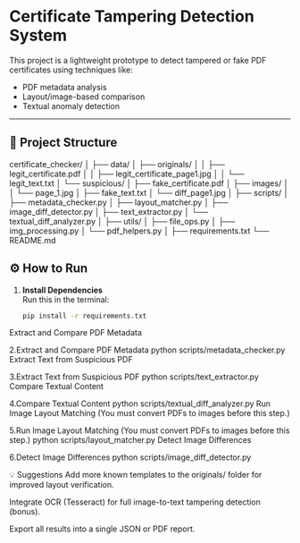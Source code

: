 # Certificate Tampering Detection System

This project is a lightweight prototype to detect tampered or fake PDF certificates using techniques like:
- PDF metadata analysis
- Layout/image-based comparison
- Textual anomaly detection

---

## 📁 Project Structure

certificate_checker/
│
├── data/
│ ├── originals/
│ │ ├── legit_certificate.pdf
│ │ ├── legit_certificate_page1.jpg
│ │ └── legit_text.txt
│ └── suspicious/
│ ├── fake_certificate.pdf
│ ├── images/
│ │ └── page_1.jpg
│ ├── fake_text.txt
│ └── diff_page1.jpg
│
├── scripts/
│ ├── metadata_checker.py
│ ├── layout_matcher.py
│ ├── image_diff_detector.py
│ ├── text_extractor.py
│ └── textual_diff_analyzer.py
│
├── utils/
│ ├── file_ops.py
│ ├── img_processing.py
│ └── pdf_helpers.py
│
├── requirements.txt
└── README.md



## ⚙️ How to Run

1. **Install Dependencies**  
   Run this in the terminal:
   ```bash
   pip install -r requirements.txt
Extract and Compare PDF Metadata

2.Extract and Compare PDF Metadata
python scripts/metadata_checker.py
Extract Text from Suspicious PDF

3.Extract Text from Suspicious PDF
python scripts/text_extractor.py
Compare Textual Content

4.Compare Textual Content
python scripts/textual_diff_analyzer.py
Run Image Layout Matching
(You must convert PDFs to images before this step.)

5.Run Image Layout Matching
(You must convert PDFs to images before this step.)
python scripts/layout_matcher.py
Detect Image Differences

6.Detect Image Differences
python scripts/image_diff_detector.py


💡 Suggestions
Add more known templates to the originals/ folder for improved layout verification.

Integrate OCR (Tesseract) for full image-to-text tampering detection (bonus).

Export all results into a single JSON or PDF report.
